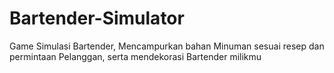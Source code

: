 # Bartender-Simulator
Game Simulasi Bartender, Mencampurkan bahan Minuman sesuai resep dan permintaan Pelanggan, serta mendekorasi Bartender milikmu
